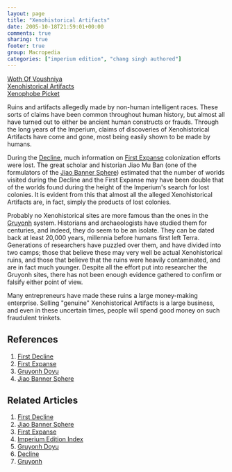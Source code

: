 ```yaml
---
layout: page
title: "Xenohistorical Artifacts"
date: 2005-10-18T21:59:01+00:00
comments: true
sharing: true
footer: true
group: Macropedia
categories: ["imperium edition", "chang singh authored"]
---
```


<div class='row'>
	<div class='col-md-4'><a href='/macropedia/woth'>Woth Of Voushniya</a></div>
	<div class='col-md-4'><a href='/macropedia/xenohistorical-artifacts'>Xenohistorical Artifacts</a></div>
	<div class='col-md-4'><a href='/macropedia/xenophobe-picket'>Xenophobe Picket</a></div>
</div>


Ruins and artifacts allegedly made by non-human intelligent races.  These sorts of claims have been common throughout human history, but almost all have turned out to either be ancient human constructs or frauds.  Through the long years of the Imperium, claims of discoveries of Xenohistorical Artifacts have come and gone, most being easily shown to be made by humans.

During the [Decline](/chronology/first-decline), much information on [First Expanse](/chronology/first-expanse) colonization efforts were lost.  The great scholar and historian Jiao Mu Ban (one of the formulators of the [Jiao Banner Sphere](/macropedia/jiao-banner-sphere)) estimated that the number of worlds visited during the Decline and the First Expanse may have been double that of the worlds found during the height of the Imperium's search for lost colonies.  It is evident from this that almost all the alleged Xenohistorical Artifacts are, in fact, simply the products of lost colonies.

Probably no Xenohistorical sites are more famous than the ones in the [Gruyonh](/macropedia/gruyonh-doyu) system.  Historians and archaeologists have studied them for centuries, and indeed, they do seem to be an isolate.  They can be dated back at least 20,000 years, millennia before humans first left Terra.  Generations of researchers have puzzled over them, and have divided into two camps; those that believe these may very well be actual Xenohistorical ruins, and those that believe that the ruins were heavily contaminated, and are in fact much younger.  Despite all the effort put into researcher the Gruyonh sites, there has not been enough evidence gathered to confirm or falsify either point of view.

Many entrepreneurs have made these ruins a large money-making enterprise.  Selling "genuine" Xenohistorical Artifacts is a large business, and even in these uncertain times, people will spend good money on such fraudulent trinkets.

## References
1. [First Decline](/chronology/first-decline)
1. [First Expanse](/chronology/first-expanse)
1. [Gruyonh Doyu](/macropedia/gruyonh-doyu)
1. [Jiao Banner Sphere](/macropedia/jiao-banner-sphere)

## Related Articles

1. [First Decline](/chronology/first-decline)
2. [Jiao Banner Sphere](/macropedia/jiao-banner-sphere)
3. [First Expanse](/chronology/first-expanse)
4. [Imperium Edition Index](/macropedia/imperium-edition-index)
5. [Gruyonh Doyu](/macropedia/gruyonh-doyu)
6. [Decline](/chronology/first-decline)
7. [Gruyonh](/macropedia/gruyonh-doyu)



 
